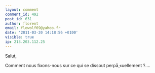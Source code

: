 ```yaml
---
layout: comment
comment_id: 492
post_id: 631
author: florent
email: flowolf69@yahoo.fr
date: '2011-03-20 14:18:56 +0100'
visible: true
ip: 213.203.112.25
---
```

Salut,



Comment nous fixons-nous sur ce qui se dissout perpå¸«uellement ?....
